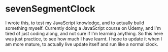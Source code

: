 # sevenSegmentClock
I wrote this, to test my JavaScript knowledge, and to actually build something myself.
Currently doing a JavaScript course on Udemy, and I'm tired of just coding along, and not sure if I'm learning anything.
So this here was just practice, to see how much I have learnt.
I hope to update it when I am more mature, to actually live update itself and run like a normal clock.

